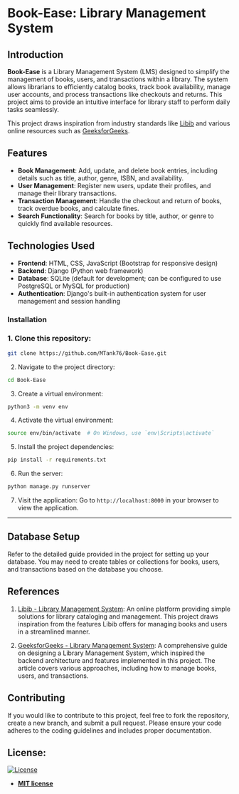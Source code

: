 # Book-Ease: Library Management System

## Introduction
**Book-Ease** is a Library Management System (LMS) designed to simplify the management of books, users, and transactions within a library. The system allows librarians to efficiently catalog books, track book availability, manage user accounts, and process transactions like checkouts and returns. This project aims to provide an intuitive interface for library staff to perform daily tasks seamlessly.

This project draws inspiration from industry standards like [Libib](https://www.libib.com/) and various online resources such as [GeeksforGeeks](https://www.geeksforgeeks.org/library-management-system/?ref=lbp).

## Features
- **Book Management**: Add, update, and delete book entries, including details such as title, author, genre, ISBN, and availability.
- **User Management**: Register new users, update their profiles, and manage their library transactions.
- **Transaction Management**: Handle the checkout and return of books, track overdue books, and calculate fines.
- **Search Functionality**: Search for books by title, author, or genre to quickly find available resources.

## Technologies Used
- **Frontend**: HTML, CSS, JavaScript (Bootstrap for responsive design)
- **Backend**: Django (Python web framework)
- **Database**: SQLite (default for development; can be configured to use PostgreSQL or MySQL for production)
- **Authentication**:  Django's built-in authentication system for user management and session handling

### Installation
### 1. Clone this repository:
```bash
git clone https://github.com/MTank76/Book-Ease.git
```

2. Navigate to the project directory:
```bash
cd Book-Ease
```

3. Create a virtual environment:
```bash
python3 -m venv env
```

 4. Activate the virtual environment:
```bash
source env/bin/activate  # On Windows, use `env\Scripts\activate`
```

5. Install the project dependencies:
```bash
pip install -r requirements.txt
```

6. Run the server:
```bash
python manage.py runserver
```

 7. Visit the application:
Go to `http://localhost:8000` in your browser to view the application.

---


## Database Setup
Refer to the detailed guide provided in the project for setting up your database. You may need to create tables or collections for books, users, and transactions based on the database you choose.

## References
1. [Libib - Library Management System](https://www.libib.com/): An online platform providing simple solutions for library cataloging and management. This project draws inspiration from the features Libib offers for managing books and users in a streamlined manner.
   
2. [GeeksforGeeks - Library Management System](https://www.geeksforgeeks.org/library-management-system/?ref=lbp): A comprehensive guide on designing a Library Management System, which inspired the backend architecture and features implemented in this project. The article covers various approaches, including how to manage books, users, and transactions.

## Contributing
If you would like to contribute to this project, feel free to fork the repository, create a new branch, and submit a pull request. Please ensure your code adheres to the coding guidelines and includes proper documentation.

## License:
[![License](http://img.shields.io/:license-mit-blue.svg?style=flat-square)](http://badges.mit-license.org)

- **[MIT license](http://opensource.org/licenses/mit-license.php)**

